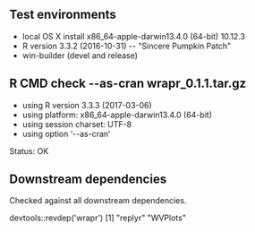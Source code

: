 

## Test environments

 * local OS X install x86_64-apple-darwin13.4.0 (64-bit) 10.12.3
 * R version 3.3.2 (2016-10-31) -- "Sincere Pumpkin Patch"
 * win-builder (devel and release) 

## R CMD check --as-cran wrapr_0.1.1.tar.gz

* using R version 3.3.3 (2017-03-06)
* using platform: x86_64-apple-darwin13.4.0 (64-bit)
* using session charset: UTF-8
* using option ‘--as-cran’

Status: OK

## Downstream dependencies

Checked against all downstream dependencies.

  devtools::revdep('wrapr')
  [1] "replyr"  "WVPlots"

